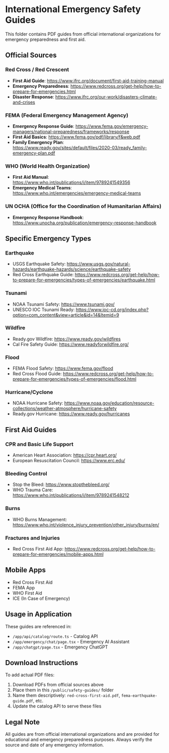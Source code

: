 # International Emergency Safety Guides

This folder contains PDF guides from official international organizations for emergency preparedness and first aid.

## Official Sources

### Red Cross / Red Crescent
- **First Aid Guide**: https://www.ifrc.org/document/first-aid-training-manual
- **Emergency Preparedness**: https://www.redcross.org/get-help/how-to-prepare-for-emergencies.html
- **Disaster Response**: https://www.ifrc.org/our-work/disasters-climate-and-crises

### FEMA (Federal Emergency Management Agency)
- **Emergency Response Guide**: https://www.fema.gov/emergency-managers/national-preparedness/frameworks/response
- **First Aid Basics**: https://www.fema.gov/pdf/library/f&web.pdf
- **Family Emergency Plan**: https://www.ready.gov/sites/default/files/2020-03/ready_family-emergency-plan.pdf

### WHO (World Health Organization)
- **First Aid Manual**: https://www.who.int/publications/i/item/9789241549356
- **Emergency Medical Teams**: https://www.who.int/emergencies/emergency-medical-teams

### UN OCHA (Office for the Coordination of Humanitarian Affairs)
- **Emergency Response Handbook**: https://www.unocha.org/publication/emergency-response-handbook

## Specific Emergency Types

### Earthquake
- USGS Earthquake Safety: https://www.usgs.gov/natural-hazards/earthquake-hazards/science/earthquake-safety
- Red Cross Earthquake Guide: https://www.redcross.org/get-help/how-to-prepare-for-emergencies/types-of-emergencies/earthquake.html

### Tsunami
- NOAA Tsunami Safety: https://www.tsunami.gov/
- UNESCO IOC Tsunami Ready: https://www.ioc-cd.org/index.php?option=com_content&view=article&id=14&Itemid=9

### Wildfire
- Ready.gov Wildfire: https://www.ready.gov/wildfires
- Cal Fire Safety Guide: https://www.readyforwildfire.org/

### Flood
- FEMA Flood Safety: https://www.fema.gov/flood
- Red Cross Flood Guide: https://www.redcross.org/get-help/how-to-prepare-for-emergencies/types-of-emergencies/flood.html

### Hurricane/Cyclone
- NOAA Hurricane Safety: https://www.noaa.gov/education/resource-collections/weather-atmosphere/hurricane-safety
- Ready.gov Hurricane: https://www.ready.gov/hurricanes

## First Aid Guides

### CPR and Basic Life Support
- American Heart Association: https://cpr.heart.org/
- European Resuscitation Council: https://www.erc.edu/

### Bleeding Control
- Stop the Bleed: https://www.stopthebleed.org/
- WHO Trauma Care: https://www.who.int/publications/i/item/9789241548212

### Burns
- WHO Burns Management: https://www.who.int/violence_injury_prevention/other_injury/burns/en/

### Fractures and Injuries
- Red Cross First Aid App: https://www.redcross.org/get-help/how-to-prepare-for-emergencies/mobile-apps.html

## Mobile Apps

- Red Cross First Aid
- FEMA App
- WHO First Aid
- ICE (In Case of Emergency)

## Usage in Application

These guides are referenced in:
- `/app/api/catalog/route.ts` - Catalog API
- `/app/emergency/chat/page.tsx` - Emergency AI Assistant
- `/app/chatgpt/page.tsx` - Emergency ChatGPT

## Download Instructions

To add actual PDF files:
1. Download PDFs from official sources above
2. Place them in this `/public/safety-guides/` folder
3. Name them descriptively: `red-cross-first-aid.pdf`, `fema-earthquake-guide.pdf`, etc.
4. Update the catalog API to serve these files

## Legal Note

All guides are from official international organizations and are provided for educational and emergency preparedness purposes. Always verify the source and date of any emergency information.
